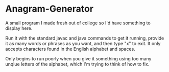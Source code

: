 # Anagram-Generator
A small program I made fresh out of college so I'd have something to display here.

Run it with the standard javac and java commands to get it running, provide it as many words or phrases as you want, and then type "x" to exit. It only accepts characters found in the English alphabet and spaces.

Only begins to run poorly when you give it something using too many unqiue letters of the alphabet, which I'm trying to think of how to fix.
